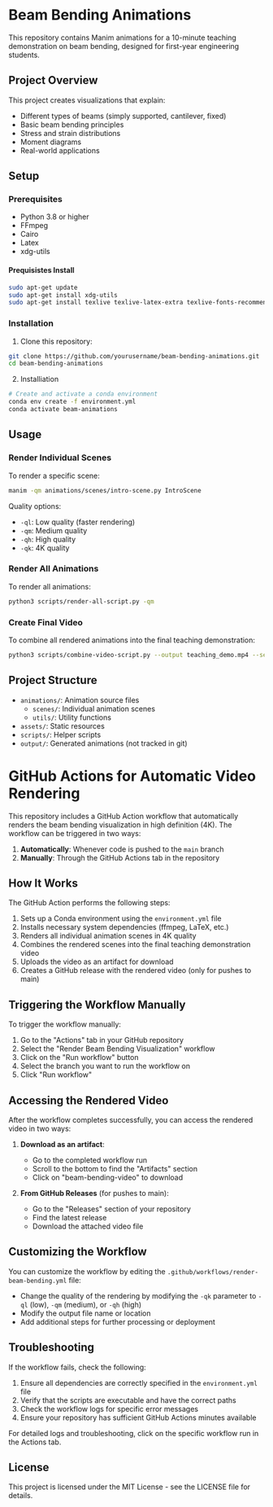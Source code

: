 # Beam Bending Animations

This repository contains Manim animations for a 10-minute teaching demonstration on beam bending, designed for first-year engineering students.

## Project Overview

This project creates visualizations that explain:
- Different types of beams (simply supported, cantilever, fixed)
- Basic beam bending principles
- Stress and strain distributions
- Moment diagrams
- Real-world applications

## Setup

### Prerequisites

- Python 3.8 or higher
- FFmpeg
- Cairo
- Latex
- xdg-utils

#### Prequisistes Install

```bash
sudo apt-get update
sudo apt-get install xdg-utils
sudo apt-get install texlive texlive-latex-extra texlive-fonts-recommended texlive-science texlive-xetex
```

### Installation

1. Clone this repository:
```bash
git clone https://github.com/yourusername/beam-bending-animations.git
cd beam-bending-animations
```

2. Installiation

```bash
# Create and activate a conda environment
conda env create -f environment.yml
conda activate beam-animations
```

## Usage

### Render Individual Scenes

To render a specific scene:

```bash
manim -qm animations/scenes/intro-scene.py IntroScene
```

Quality options:
- `-ql`: Low quality (faster rendering)
- `-qm`: Medium quality
- `-qh`: High quality
- `-qk`: 4K quality

### Render All Animations

To render all animations:

```bash
python3 scripts/render-all-script.py -qm
```

### Create Final Video

To combine all rendered animations into the final teaching demonstration:

```bash
python3 scripts/combine-video-script.py --output teaching_demo.mp4 --sequence video_sequence.txt
```

## Project Structure

- `animations/`: Animation source files
  - `scenes/`: Individual animation scenes
  - `utils/`: Utility functions
- `assets/`: Static resources
- `scripts/`: Helper scripts
- `output/`: Generated animations (not tracked in git)

# GitHub Actions for Automatic Video Rendering

This repository includes a GitHub Action workflow that automatically renders the beam bending visualization in high definition (4K). The workflow can be triggered in two ways:

1. **Automatically**: Whenever code is pushed to the `main` branch
2. **Manually**: Through the GitHub Actions tab in the repository

## How It Works

The GitHub Action performs the following steps:

1. Sets up a Conda environment using the `environment.yml` file
2. Installs necessary system dependencies (ffmpeg, LaTeX, etc.)
3. Renders all individual animation scenes in 4K quality
4. Combines the rendered scenes into the final teaching demonstration video
5. Uploads the video as an artifact for download
6. Creates a GitHub release with the rendered video (only for pushes to main)

## Triggering the Workflow Manually

To trigger the workflow manually:

1. Go to the "Actions" tab in your GitHub repository
2. Select the "Render Beam Bending Visualization" workflow
3. Click on the "Run workflow" button
4. Select the branch you want to run the workflow on
5. Click "Run workflow"

## Accessing the Rendered Video

After the workflow completes successfully, you can access the rendered video in two ways:

1. **Download as an artifact**:
   - Go to the completed workflow run
   - Scroll to the bottom to find the "Artifacts" section
   - Click on "beam-bending-video" to download

2. **From GitHub Releases** (for pushes to main):
   - Go to the "Releases" section of your repository
   - Find the latest release
   - Download the attached video file

## Customizing the Workflow

You can customize the workflow by editing the `.github/workflows/render-beam-bending.yml` file:

- Change the quality of the rendering by modifying the `-qk` parameter to `-ql` (low), `-qm` (medium), or `-qh` (high)
- Modify the output file name or location
- Add additional steps for further processing or deployment

## Troubleshooting

If the workflow fails, check the following:

1. Ensure all dependencies are correctly specified in the `environment.yml` file
2. Verify that the scripts are executable and have the correct paths
3. Check the workflow logs for specific error messages
4. Ensure your repository has sufficient GitHub Actions minutes available

For detailed logs and troubleshooting, click on the specific workflow run in the Actions tab.

## License

This project is licensed under the MIT License - see the LICENSE file for details.